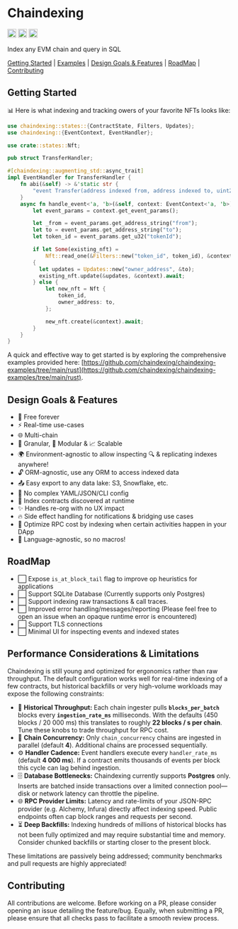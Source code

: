 # Chaindexing

[<img alt="github" src="https://img.shields.io/badge/Github-jurshsmith%2Fchaindexing-blue?logo=github" height="20">](https://github.com/jurshsmith/chaindexing-rs)
[<img alt="crates.io" src="https://img.shields.io/crates/v/chaindexing.svg?style=for-the-badge&color=fc8d62&logo=rust" height="20">](https://crates.io/crates/chaindexing)
[<img alt="diesel-streamer build" src="https://img.shields.io/github/actions/workflow/status/jurshsmith/chaindexing-rs/ci.yml?branch=main&style=for-the-badge" height="20">](https://github.com/jurshsmith/chaindexing-rs/actions?query=branch%3Amain)

Index any EVM chain and query in SQL

[Getting Started](#getting-started) | [Examples](https://github.com/chaindexing/chaindexing-examples/tree/main/rust) | [Design Goals & Features](#design-goals--features) | [RoadMap](#roadmap) | [Contributing](#contributing)

## Getting Started

📊 Here is what indexing and tracking owers of your favorite NFTs looks like:

```rust
use chaindexing::states::{ContractState, Filters, Updates};
use chaindexing::{EventContext, EventHandler};

use crate::states::Nft;

pub struct TransferHandler;

#[chaindexing::augmenting_std::async_trait]
impl EventHandler for TransferHandler {
    fn abi(&self) -> &'static str {
        "event Transfer(address indexed from, address indexed to, uint256 indexed tokenId)"
    }
    async fn handle_event<'a, 'b>(&self, context: EventContext<'a, 'b>) {
        let event_params = context.get_event_params();

        let _from = event_params.get_address_string("from");
        let to = event_params.get_address_string("to");
        let token_id = event_params.get_u32("tokenId");

        if let Some(existing_nft) =
            Nft::read_one(&Filters::new("token_id", token_id), &context).await
        {
          let updates = Updates::new("owner_address", &to);
          existing_nft.update(&updates, &context).await;
        } else {
            let new_nft = Nft {
                token_id,
                owner_address: to,
            };

            new_nft.create(&context).await;
        }
    }
}
```

A quick and effective way to get started is by exploring the comprehensive examples provided here: [https://github.com/chaindexing/chaindexing-examples/tree/main/rust](https://github.com/chaindexing/chaindexing-examples/tree/main/rust).

## Design Goals & Features

- 💸&nbsp;Free forever<br/>
- ⚡&nbsp;Real-time use-cases<br/>
- 🌐&nbsp;Multi-chain<br/>
- 🧂&nbsp;Granular, 🧩 Modular & 📈 Scalable<br/>
- 🌍&nbsp;Environment-agnostic to allow inspecting 🔍 & replicating indexes anywhere!<br/>
- 🔓&nbsp;ORM-agnostic, use any ORM to access indexed data<br/>
- 📤&nbsp;Easy export to any data lake: S3, Snowflake, etc.<br/>
- 🚫&nbsp;No complex YAML/JSON/CLI config<br/>
- 💪&nbsp;Index contracts discovered at runtime<br/>
- ✨&nbsp;Handles re-org with no UX impact<br/>
- 🔥&nbsp;Side effect handling for notifications & bridging use cases<br/>
- 💸&nbsp;Optimize RPC cost by indexing when certain activities happen in your DApp<br/>
- 💎&nbsp;Language-agnostic, so no macros!<br/>

## RoadMap

- ⬜&nbsp;Expose `is_at_block_tail` flag to improve op heuristics for applications<br/>
- ⬜&nbsp;Support SQLite Database (Currently supports only Postgres)<br/>
- ⬜&nbsp;Support indexing raw transactions & call traces.<br/>
- ⬜&nbsp;Improved error handling/messages/reporting (Please feel free to open an issue when an opaque runtime error is encountered)<br/>
- ⬜&nbsp;Support TLS connections<br/>
- ⬜&nbsp;Minimal UI for inspecting events and indexed states<br/>

## Performance Considerations & Limitations

Chaindexing is still young and optimized for ergonomics rather than raw throughput. The default configuration works well for real-time indexing of a few contracts, but historical backfills or very high-volume workloads may expose the following constraints:

- 🐢 **Historical Throughput:** Each chain ingester pulls **`blocks_per_batch`** blocks every **`ingestion_rate_ms`** milliseconds. With the defaults (450 blocks / 20 000 ms) this translates to roughly **22 blocks / s per chain**. Tune these knobs to trade throughput for RPC cost.
- 🔗 **Chain Concurrency:** Only `chain_concurrency` chains are ingested in parallel (default **4**). Additional chains are processed sequentially.
- ⚙️ **Handler Cadence:** Event handlers execute every `handler_rate_ms` (default **4 000 ms**). If a contract emits thousands of events per block this cycle can lag behind ingestion.
- 🗄️ **Database Bottlenecks:** Chaindexing currently supports **Postgres** only. Inserts are batched inside transactions over a limited connection pool—disk or network latency can throttle the pipeline.
- 🌐 **RPC Provider Limits:** Latency and rate-limits of your JSON-RPC provider (e.g. Alchemy, Infura) directly affect indexing speed. Public endpoints often cap block ranges and requests per second.
- ⏳ **Deep Backfills:** Indexing hundreds of millions of historical blocks has not been fully optimized and may require substantial time and memory. Consider chunked backfills or starting closer to the present block.

These limitations are passively being addressed; community benchmarks and pull requests are highly appreciated!

## Contributing

All contributions are welcome. Before working on a PR, please consider opening an issue detailing the feature/bug. Equally, when submitting a PR, please ensure that all checks pass to facilitate a smooth review process.
